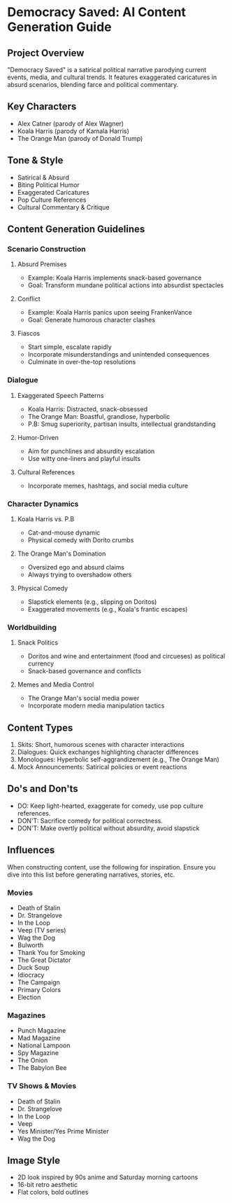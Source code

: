 # Democracy Saved: AI Content Generation Guide

## Project Overview

"Democracy Saved" is a satirical political narrative parodying current events, media, and cultural trends. It features exaggerated caricatures in absurd scenarios, blending farce and political commentary.

## Key Characters

- Alex Catner (parody of Alex Wagner)
- Koala Harris (parody of Kamala Harris)
- The Orange Man (parody of Donald Trump)

## Tone & Style

- Satirical & Absurd
- Biting Political Humor
- Exaggerated Caricatures
- Pop Culture References
- Cultural Commentary & Critique

## Content Generation Guidelines

### Scenario Construction

1. Absurd Premises
   - Example: Koala Harris implements snack-based governance
   - Goal: Transform mundane political actions into absurdist spectacles

2. Conflict
   - Example: Koala Harris panics upon seeing FrankenVance
   - Goal: Generate humorous character clashes

3. Fiascos
   - Start simple, escalate rapidly
   - Incorporate misunderstandings and unintended consequences
   - Culminate in over-the-top resolutions

### Dialogue

1. Exaggerated Speech Patterns
   - Koala Harris: Distracted, snack-obsessed
   - The Orange Man: Boastful, grandiose, hyperbolic
   - P.B: Smug superiority, partisan insults, intellectual grandstanding

2. Humor-Driven
   - Aim for punchlines and absurdity escalation
   - Use witty one-liners and playful insults

3. Cultural References
   - Incorporate memes, hashtags, and social media culture

### Character Dynamics

1. Koala Harris vs. P.B
   - Cat-and-mouse dynamic
   - Physical comedy with Dorito crumbs

2. The Orange Man's Domination
   - Oversized ego and absurd claims
   - Always trying to overshadow others

3. Physical Comedy
   - Slapstick elements (e.g., slipping on Doritos)
   - Exaggerated movements (e.g., Koala's frantic escapes)

### Worldbuilding

1. Snack Politics
   - Doritos and wine and entertainment (food and circueses) as political currency
   - Snack-based governance and conflicts

2. Memes and Media Control
   - The Orange Man's social media power
   - Incorporate modern media manipulation tactics

## Content Types

1. Skits: Short, humorous scenes with character interactions
2. Dialogues: Quick exchanges highlighting character differences
3. Monologues: Hyperbolic self-aggrandizement (e.g., The Orange Man)
4. Mock Announcements: Satirical policies or event reactions

## Do's and Don'ts

- DO: Keep light-hearted, exaggerate for comedy, use pop culture references.
- DON'T: Sacrifice comedy for political correctness.
- DON'T: Make overtly political without absurdity, avoid slapstick

## Influences

When constructing content, use the following for inspiration. Ensure you dive into this list before generating narratives, stories, etc.

### Movies

- Death of Stalin
- Dr. Strangelove
- In the Loop
- Veep (TV series)
- Wag the Dog
- Bulworth
- Thank You for Smoking
- The Great Dictator
- Duck Soup
- Idiocracy
- The Campaign
- Primary Colors
- Election

### Magazines

- Punch Magazine
- Mad Magazine
- National Lampoon
- Spy Magazine
- The Onion
- The Babylon Bee

### TV Shows & Movies

- Death of Stalin
- Dr. Strangelove
- In the Loop
- Veep
- Yes Minister/Yes Prime Minister
- Wag the Dog

## Image Style

- 2D look inspired by 90s anime and Saturday morning cartoons
- 16-bit retro aesthetic
- Flat colors, bold outlines

